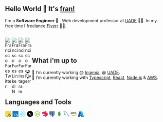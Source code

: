 ## Hello World 👋 It's [fran!](https://www.linkedin.com/in/francisco-fares/)

I'm a <strong>Software Engineer</strong> 🧠 . Web development professor at [UADE](https://www.uade.edu.ar/) 👨‍🏫. In my free time I freelance [Fiverr](https://www.fiverr.com/franciscofares) 👨‍💻.

<br/>

<a href="https://twitter.com/FranciscoFares3">
<img align="left" alt="Francisco Fares Twitter" width="22px" src="https://icongr.am/fontawesome/twitter.svg?size=128&color=70c8ff" />
</a>
<a href="https://www.linkedin.com/in/francisco-fares/">
<img align="left" alt="Francisco Fares LinkedIN" width="22px" src="https://icongr.am/fontawesome/linkedin.svg?size=128&color=70c8ff" />
</a>
<a href="https://www.instagram.com/franfares/">
<img align="left" alt="Francisco Fares Instagram" width="22px" src="https://icongr.am/fontawesome/instagram.svg?size=128&color=70c8ff" />
</a>
<a href="https://www.fiverr.com/users/franciscofares/seller_dashboard">
<img align="left" alt="Francisco Fares Fiverr" width="22px" src="https://icongr.am/fontawesome/briefcase.svg?size=128&color=70c8ff" />
</a>

<br />

<br />

## What i'm up to

- 🔭 I’m currently working @ [Ingenia](https://ingenia.la/es), @ [UADE](https://www.uade.edu.ar/).
- 🌱 I’m currently working with [Typescript](https://www.typescriptlang.org/), [React](https://reactjs.org), [Node.js](https://nodejs.org/) & [AWS](https://aws.amazon.com/).

<br />

## Languages and Tools

<code><img height="20" src="./assets/JavaScript.svg"></code>
<code><img height="20" src="./assets/TypeScript.svg"></code>
<code><img height="20" src="./assets/React.svg"></code>
<code><img height="20" src="./assets/Next.js.svg"></code>
<code><img height="20" src="./assets/Node.js.svg"></code>
<code><img height="20" src="./assets/Nest.js.svg"></code>
<code><img height="20" src="./assets/PostgresSQL.svg"></code>
<code><img height="20" src="./assets/MongoDB.svg"></code>
<code><img height="20" src="./assets/MySQL.svg"></code>
<code><img height="20" src="./assets/AWS.svg"></code>
<code><img height="20" src="./assets/Azure.svg"></code>
